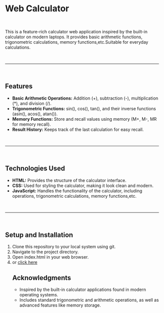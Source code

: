 <h1>Web Calculator</h1>
<br>
<p>This is a feature-rich calculator web application inspired by the built-in calculator on modern laptops. It provides basic arithmetic functions, trigonometric calculations, memory functions,etc.Suitable for everyday calculations.</p>

<br>
<hr>
<br>
<h2>Features</h2>
<ul>
<li><b>Basic Arithmetic Operations:</b> Addition (+), subtraction (-), multiplication (*), and division (/).</li>
<li><b>Trigonometric Functions:</b> sin(), cos(), tan(), and their inverse functions (asin(), acos(), atan()).</li>
<li><b>Memory Functions:</b> Store and recall values using memory (M+, M-, MR for memory recall).</li>
<li><b>Result History:</b> Keeps track of the last calculation for easy recall.</li>
</ul>
<br>
<hr>
<br>
<h2>Technologies Used</h2>
<ul>
<li><b>HTML:</b> Provides the structure of the calculator interface.</li>
<li><b>CSS:</b> Used for styling the calculator, making it look clean and modern.</li>
<li><b>JavaScript:</b> Handles the functionality of the calculator, including operations, trigonometric calculations, memory functions,etc.</li>
</ul>
<br>
<hr>
<br>
<h2>Setup and Installation</h2>
<ol>
<li>Clone this repository to your local system using git.</li>
<li>Navigate to the project directory.</li>
<li>Open index.html in your web browser.</li>
<li>or <a href="Calculator/index.html"> click here</a>



<h2>Acknowledgments</h2>
<ul>
<li>Inspired by the built-in calculator applications found in modern operating systems.</li>
<li>Includes standard trigonometric and arithmetic operations, as well as advanced features like memory storage.</li>
</ul>